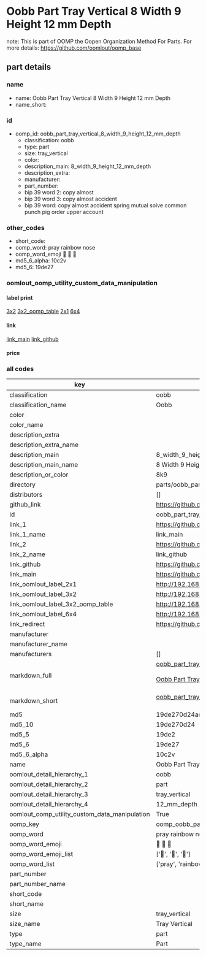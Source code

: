 # Oobb Part Tray Vertical 8 Width 9 Height 12 mm Depth  

note: This is part of OOMP the Oopen Organization Method For Parts. For more details: https://github.com/oomlout/oomp_base

##  part details
  







### name
* name: Oobb Part Tray Vertical 8 Width 9 Height 12 mm Depth
* name_short: 
### id
* oomp_id: oobb_part_tray_vertical_8_width_9_height_12_mm_depth
  * classification: oobb
  * type: part
  * size: tray_vertical
  * color: 
  * description_main: 8_width_9_height_12_mm_depth
  * description_extra: 
  * manufacturer: 
  * part_number: 
  * bip 39 word 2: copy almost
  * bip 39 word 3: copy almost accident
  * bip 39 word: copy almost accident spring mutual solve common punch pig order upper account

### other_codes
* short_code: 
* oomp_word: pray rainbow nose
* oomp_word_emoji :pray: :rainbow: :nose:
* md5_6_alpha: 10c2v
* md5_6: 19de27






### oomlout_oomp_utility_custom_data_manipulation
#### label print
[3x2](http://192.168.1.245:1112/?label=oomp%2010c2v)
[3x2_oomp_table](http://192.168.1.108:1112/?label=oomp%2010c2v)
[2x1](http://192.168.1.242:1112/?label=oomp%2010c2v)
[6x4](http://192.168.1.55:1112/?label=oomp%2010c2v)    

#### link

[link_main](https://github.com/oomlout/oomlout_oomp_version_1_messy/tree/main/parts/oobb_part_tray_vertical_8_width_9_height_12_mm_depth) [link_github](https://github.com/oomlout/oomlout_oomp_version_1_messy/tree/main/parts/oobb_part_tray_vertical_8_width_9_height_12_mm_depth)                             

#### price







### all codes 
| key | value |  
| --- | --- |  
| classification | oobb |  
| classification_name | Oobb |  
| color |  |  
| color_name |  |  
| description_extra |  |  
| description_extra_name |  |  
| description_main | 8_width_9_height_12_mm_depth |  
| description_main_name | 8 Width 9 Height 12 mm Depth |  
| description_or_color | 8k9 |  
| directory | parts/oobb_part_tray_vertical_8_width_9_height_12_mm_depth |  
| distributors | [] |  
| github_link | https://github.com/oomlout/oomlout_oomp_part_src/tree/main/parts/oobb_part_tray_vertical_8_width_9_height_12_mm_depth |  
| id | oobb_part_tray_vertical_8_width_9_height_12_mm_depth |  
| link_1 | https://github.com/oomlout/oomlout_oomp_version_1_messy/tree/main/parts/oobb_part_tray_vertical_8_width_9_height_12_mm_depth |  
| link_1_name | link_main |  
| link_2 | https://github.com/oomlout/oomlout_oomp_version_1_messy/tree/main/parts/oobb_part_tray_vertical_8_width_9_height_12_mm_depth |  
| link_2_name | link_github |  
| link_github | https://github.com/oomlout/oomlout_oomp_version_1_messy/tree/main/parts/oobb_part_tray_vertical_8_width_9_height_12_mm_depth |  
| link_main | https://github.com/oomlout/oomlout_oomp_version_1_messy/tree/main/parts/oobb_part_tray_vertical_8_width_9_height_12_mm_depth |  
| link_oomlout_label_2x1 | http://192.168.1.242:1112/?label=oomp%2010c2v |  
| link_oomlout_label_3x2 | http://192.168.1.245:1112/?label=oomp%2010c2v |  
| link_oomlout_label_3x2_oomp_table | http://192.168.1.108:1112/?label=oomp%2010c2v |  
| link_oomlout_label_6x4 | http://192.168.1.55:1112/?label=oomp%2010c2v |  
| link_redirect | https://github.com/oomlout/oomlout_oomp_version_1_messy/tree/main/parts/oobb_part_tray_vertical_8_width_9_height_12_mm_depth |  
| manufacturer |  |  
| manufacturer_name |  |  
| manufacturers | [] |  
| markdown_full | [oobb_part_tray_vertical_8_width_9_height_12_mm_depth](none)<br>[](none)<br>[Oobb Part Tray Vertical 8 Width 9 Height 12 Mm Depth](none)<br><br> |  
| markdown_short | [oobb_part_tray_vertical_8_width_9_height_12_mm_depth](none)<br><br> |  
| md5 | 19de270d24adc5cf3bc91d3202c1b180 |  
| md5_10 | 19de270d24 |  
| md5_5 | 19de2 |  
| md5_6 | 19de27 |  
| md5_6_alpha | 10c2v |  
| name | Oobb Part Tray Vertical 8 Width 9 Height 12 mm Depth |  
| oomlout_detail_hierarchy_1 | oobb |  
| oomlout_detail_hierarchy_2 | part |  
| oomlout_detail_hierarchy_3 | tray_vertical |  
| oomlout_detail_hierarchy_4 | 12_mm_depth |  
| oomlout_oomp_utility_custom_data_manipulation | True |  
| oomp_key | oomp_oobb_part_tray_vertical_8_width_9_height_12_mm_depth |  
| oomp_word | pray rainbow nose |  
| oomp_word_emoji | :pray: :rainbow: :nose: |  
| oomp_word_emoji_list | [':pray:', ':rainbow:', ':nose:'] |  
| oomp_word_list | ['pray', 'rainbow', 'nose'] |  
| part_number |  |  
| part_number_name |  |  
| short_code |  |  
| short_name |  |  
| size | tray_vertical |  
| size_name | Tray Vertical |  
| type | part |  
| type_name | Part |  
